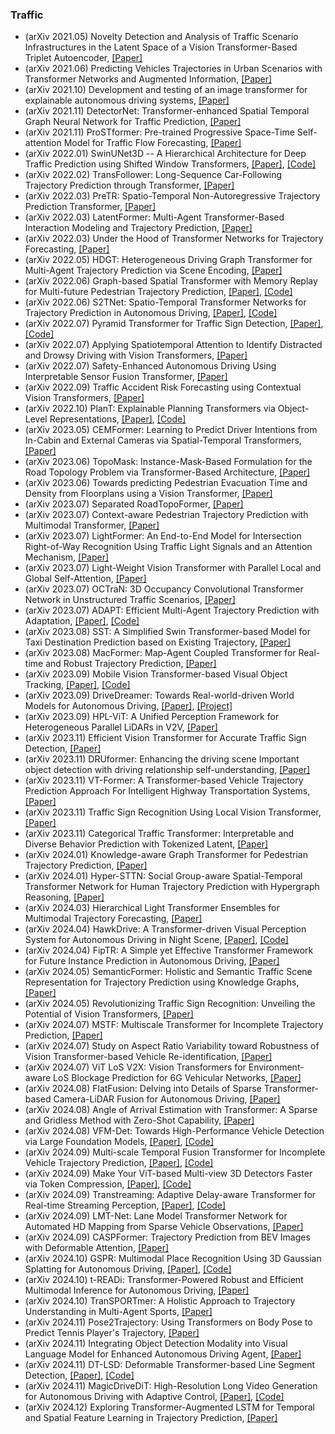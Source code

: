 ### Traffic
- (arXiv 2021.05) Novelty Detection and Analysis of Traffic Scenario Infrastructures in the Latent Space of a Vision Transformer-Based Triplet Autoencoder, [[Paper]](https://arxiv.org/pdf/2105.01924.pdf)
- (arXiv 2021.06) Predicting Vehicles Trajectories in Urban Scenarios with Transformer Networks and Augmented Information, [[Paper]](https://arxiv.org/pdf/2106.00559.pdf)
- (arXiv 2021.10) Development and testing of an image transformer for explainable autonomous driving systems, [[Paper]](https://arxiv.org/pdf/2110.05559.pdf)
- (arXiv 2021.11) DetectorNet: Transformer-enhanced Spatial Temporal Graph Neural Network for Traffic Prediction, [[Paper]](https://arxiv.org/pdf/2111.00869.pdf)
- (arXiv 2021.11) ProSTformer: Pre-trained Progressive Space-Time Self-attention Model for Traffic Flow Forecasting, [[Paper]](https://arxiv.org/pdf/2111.03459.pdf)
- (arXiv 2022.01) SwinUNet3D -- A Hierarchical Architecture for Deep Traffic Prediction using Shifted Window Transformers, [[Paper]](https://arxiv.org/pdf/2201.06390.pdf), [[Code]](https://github.com/bojesomo/Traffic4Cast2021-SwinUNet3D)
- (arXiv 2022.02) TransFollower: Long-Sequence Car-Following Trajectory Prediction through Transformer, [[Paper]](https://arxiv.org/pdf/2202.03183.pdf)
- (arXiv 2022.03) PreTR: Spatio-Temporal Non-Autoregressive Trajectory Prediction Transformer, [[Paper]](https://arxiv.org/pdf/2203.09293.pdf)
- (arXiv 2022.03) LatentFormer: Multi-Agent Transformer-Based Interaction Modeling and Trajectory Prediction, [[Paper]](https://arxiv.org/pdf/2203.01880.pdf)
- (arXiv 2022.03) Under the Hood of Transformer Networks for Trajectory Forecasting, [[Paper]](https://arxiv.org/pdf/2203.11878.pdf)
- (arXiv 2022.05) HDGT: Heterogeneous Driving Graph Transformer for Multi-Agent Trajectory Prediction via Scene Encoding, [[Paper]](https://arxiv.org/pdf/2205.09753.pdf)
- (arXiv 2022.06) Graph-based Spatial Transformer with Memory Replay for Multi-future Pedestrian Trajectory Prediction, [[Paper]](https://arxiv.org/pdf/2206.05712.pdf), [[Code]](https://github.com/Jacobieee/ST-MR)
- (arXiv 2022.06) S2TNet: Spatio-Temporal Transformer Networks for Trajectory Prediction in Autonomous Driving, [[Paper]](https://arxiv.org/pdf/2206.10902.pdf), [[Code]](https://github.com/chenghuang66/s2tnet)
- (arXiv 2022.07) Pyramid Transformer for Traffic Sign Detection, [[Paper]](https://arxiv.org/pdf/2207.06067.pdf), [[Code]](https://github.com/chenghuang66/s2tnet)
- (arXiv 2022.07) Applying Spatiotemporal Attention to Identify Distracted and Drowsy Driving with Vision Transformers, [[Paper]](https://arxiv.org/pdf/2207.12148.pdf)
- (arXiv 2022.07) Safety-Enhanced Autonomous Driving Using Interpretable Sensor Fusion Transformer, [[Paper]](https://arxiv.org/pdf/2207.14024.pdf)
- (arXiv 2022.09) Traffic Accident Risk Forecasting using Contextual Vision Transformers, [[Paper]](https://arxiv.org/pdf/2209.11180.pdf)
- (arXiv 2022.10) PlanT: Explainable Planning Transformers via Object-Level Representations, [[Paper]](https://arxiv.org/pdf/2210.14222.pdf), [[Code]](https://www.katrinrenz.de/plant)
- (arXiv 2023.05) CEMFormer: Learning to Predict Driver Intentions from In-Cabin and External Cameras via Spatial-Temporal Transformers, [[Paper]](https://arxiv.org/pdf/2305.07840.pdf)
- (arXiv 2023.06) TopoMask: Instance-Mask-Based Formulation for the Road Topology Problem via Transformer-Based Architecture, [[Paper]](https://arxiv.org/pdf/2306.05419.pdf)
- (arXiv 2023.06) Towards predicting Pedestrian Evacuation Time and Density from Floorplans using a Vision Transformer, [[Paper]](https://arxiv.org/pdf/2306.15318.pdf)
- (arXiv 2023.07) Separated RoadTopoFormer, [[Paper]](https://arxiv.org/pdf/2307.01557.pdf)
- (arXiv 2023.07) Context-aware Pedestrian Trajectory Prediction with Multimodal Transformer, [[Paper]](https://arxiv.org/pdf/2307.03786.pdf)
- (arXiv 2023.07) LightFormer: An End-to-End Model for Intersection Right-of-Way Recognition Using Traffic Light Signals and an Attention Mechanism, [[Paper]](https://arxiv.org/pdf/2307.07196.pdf)
- (arXiv 2023.07) Light-Weight Vision Transformer with Parallel Local and Global Self-Attention, [[Paper]](https://arxiv.org/pdf/2307.09120.pdf)
- (arXiv 2023.07) OCTraN: 3D Occupancy Convolutional Transformer Network in Unstructured Traffic Scenarios, [[Paper]](https://arxiv.org/pdf/2307.10934.pdf)
- (arXiv 2023.07) ADAPT: Efficient Multi-Agent Trajectory Prediction with Adaptation, [[Paper]](https://arxiv.org/pdf/2307.14187.pdf), [[Code]](https://kuis-ai.github.io/adapt)
- (arXiv 2023.08) SST: A Simplified Swin Transformer-based Model for Taxi Destination Prediction based on Existing Trajectory, [[Paper]](https://arxiv.org/pdf/2308.07555.pdf)
- (arXiv 2023.08) MacFormer: Map-Agent Coupled Transformer for Real-time and Robust Trajectory Prediction, [[Paper]](https://arxiv.org/pdf/2308.10280.pdf)
- (arXiv 2023.09) Mobile Vision Transformer-based Visual Object Tracking, [[Paper]](https://arxiv.org/pdf/2309.05829.pdf), [[Code]](https://github.com/goutamyg/MVT)
- (arXiv 2023.09) DriveDreamer: Towards Real-world-driven World Models for Autonomous Driving, [[Paper]](https://arxiv.org/pdf/2309.09777.pdf), [[Project]](https://drivedreamer.github.io/)
- (arXiv 2023.09) HPL-ViT: A Unified Perception Framework for Heterogeneous Parallel LiDARs in V2V, [[Paper]](https://arxiv.org/pdf/2309.15572.pdf)
- (arXiv 2023.11) Efficient Vision Transformer for Accurate Traffic Sign Detection, [[Paper]](https://arxiv.org/pdf/2311.01429.pdf)
- (arXiv 2023.11) DRUformer: Enhancing the driving scene Important object detection with driving relationship self-understanding, [[Paper]](https://arxiv.org/pdf/2311.06497.pdf)
- (arXiv 2023.11) VT-Former: A Transformer-based Vehicle Trajectory Prediction Approach For Intelligent Highway Transportation Systems, [[Paper]](https://arxiv.org/pdf/2311.06623.pdf)
- (arXiv 2023.11) Traffic Sign Recognition Using Local Vision Transformer, [[Paper]](https://arxiv.org/pdf/2311.06651.pdf)
- (arXiv 2023.11) Categorical Traffic Transformer: Interpretable and Diverse Behavior Prediction with Tokenized Latent, [[Paper]](https://arxiv.org/pdf/2311.18307.pdf)
- (arXiv 2024.01) Knowledge-aware Graph Transformer for Pedestrian Trajectory Prediction, [[Paper]](https://arxiv.org/pdf/2401.04872.pdf)
- (arXiv 2024.01) Hyper-STTN: Social Group-aware Spatial-Temporal Transformer Network for Human Trajectory Prediction with Hypergraph Reasoning, [[Paper]](https://arxiv.org/pdf/2401.06344.pdf)
- (arXiv 2024.03) Hierarchical Light Transformer Ensembles for Multimodal Trajectory Forecasting, [[Paper]](https://arxiv.org/pdf/2403.17678.pdf)
- (arXiv 2024.04) HawkDrive: A Transformer-driven Visual Perception System for Autonomous Driving in Night Scene, [[Paper]](https://arxiv.org/pdf/2404.04653.pdf), [[Code]](https://github.com/ZionGo6/HawkDrive)
- (arXiv 2024.04) FipTR: A Simple yet Effective Transformer Framework for Future Instance Prediction in Autonomous Driving, [[Paper]](https://arxiv.org/pdf/2404.12867.pdf)
- (arXiv 2024.05) SemanticFormer: Holistic and Semantic Traffic Scene Representation for Trajectory Prediction using Knowledge Graphs, [[Paper]](https://arxiv.org/pdf/2404.19379.pdf)
- (arXiv 2024.05) Revolutionizing Traffic Sign Recognition: Unveiling the Potential of Vision Transformers, [[Paper]](https://arxiv.org/pdf/2404.19066.pdf)
- (arXiv 2024.07) MSTF: Multiscale Transformer for Incomplete Trajectory Prediction, [[Paper]](https://arxiv.org/pdf/2407.05671.pdf)
- (arXiv 2024.07) Study on Aspect Ratio Variability toward Robustness of Vision Transformer-based Vehicle Re-identification, [[Paper]](https://arxiv.org/pdf/2407.07842.pdf)
- (arXiv 2024.07) ViT LoS V2X: Vision Transformers for Environment-aware LoS Blockage Prediction for 6G Vehicular Networks, [[Paper]](https://arxiv.org/pdf/2407.15023.pdf)
- (arXiv 2024.08) FlatFusion: Delving into Details of Sparse Transformer-based Camera-LiDAR Fusion for Autonomous Driving, [[Paper]](https://arxiv.org/pdf/2408.06832.pdf)
- (arXiv 2024.08) Angle of Arrival Estimation with Transformer: A Sparse and Gridless Method with Zero-Shot Capability, [[Paper]](https://arxiv.org/pdf/2408.09362.pdf)
- (arXiv 2024.08) VFM-Det: Towards High-Performance Vehicle Detection via Large Foundation Models, [[Paper]](https://arxiv.org/pdf/2408.13031.pdf), [[Code]](https://github.com/Event-AHU/VFM-Det)
- (arXiv 2024.09) Multi-scale Temporal Fusion Transformer for Incomplete Vehicle Trajectory Prediction, [[Paper]](https://arxiv.org/pdf/2409.00904.pdf), [[Code]](https://github.com/Event-AHU/VFM-Det)
- (arXiv 2024.09) Make Your ViT-based Multi-view 3D Detectors Faster via Token Compression, [[Paper]](https://arxiv.org/pdf/2409.00633.pdf), [[Code]](https://github.com/DYZhang09/ToC3D)
- (arXiv 2024.09) Transtreaming: Adaptive Delay-aware Transformer for Real-time Streaming Perception, [[Paper]](https://arxiv.org/pdf/2409.06584.pdf), [[Code]](https://anonymous.4open.science/r/Transtreaming-7333/README.md)
- (arXiv 2024.09) LMT-Net: Lane Model Transformer Network for Automated HD Mapping from Sparse Vehicle Observations, [[Paper]](https://arxiv.org/pdf/2409.12409.pdf)
- (arXiv 2024.09) CASPFormer: Trajectory Prediction from BEV Images with Deformable Attention, [[Paper]](https://arxiv.org/pdf/2409.17790.pdf)
- (arXiv 2024.10) GSPR: Multimodal Place Recognition Using 3D Gaussian Splatting for Autonomous Driving, [[Paper]](https://arxiv.org/pdf/2410.00299.pdf), [[Code]](https://github.com/QiZS-BIT/GSPR)
- (arXiv 2024.10) t-READi: Transformer-Powered Robust and Efficient Multimodal Inference for Autonomous Driving, [[Paper]](https://arxiv.org/pdf/2410.09747.pdf)
- (arXiv 2024.10) TranSPORTmer: A Holistic Approach to Trajectory Understanding in Multi-Agent Sports, [[Paper]](https://arxiv.org/pdf/2410.17785.pdf)
- (arXiv 2024.11) Pose2Trajectory: Using Transformers on Body Pose to Predict Tennis Player's Trajectory, [[Paper]](https://arxiv.org/pdf/2411.04501.pdf)
- (arXiv 2024.11) Integrating Object Detection Modality into Visual Language Model for Enhanced Autonomous Driving Agent, [[Paper]](https://arxiv.org/pdf/2411.05898.pdf)
- (arXiv 2024.11) DT-LSD: Deformable Transformer-based Line Segment Detection, [[Paper]](https://arxiv.org/pdf/2411.13005.pdf), [[Code]](https://github.com/SebastianJanampa/DT-LSD)
- (arXiv 2024.11) MagicDriveDiT: High-Resolution Long Video Generation for Autonomous Driving with Adaptive Control, [[Paper]](https://arxiv.org/pdf/2411.13807.pdf), [[Code]](https://github.com/flymin/MagicDriveDiT)
- (arXiv 2024.12) Exploring Transformer-Augmented LSTM for Temporal and Spatial Feature Learning in Trajectory Prediction, [[Paper]](https://arxiv.org/pdf/2412.13419.pdf)
